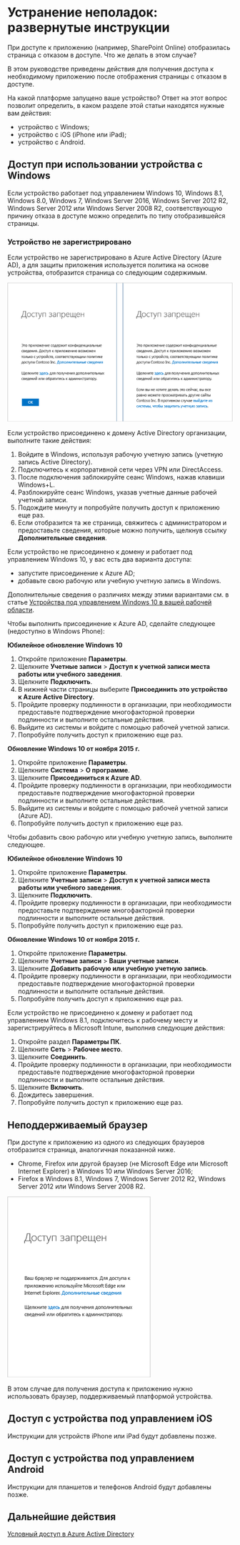 <properties
	pageTitle="Устранение неполадок: развернутые инструкции | Microsoft Azure"
	description="В этой статье описаны действия для получения доступа к необходимому приложению после отображения страницы с отказом в доступе."
	services="active-directory"
	keywords="условный доступ на основе устройств, регистрация устройств, включить регистрацию устройств, регистрация устройств и MDM"
	documentationCenter=""
	authors="markusvi"
	manager="femila"
	editor=""/>

<tags
	ms.service="active-directory"
	ms.workload="identity"
	ms.tgt_pltfrm="na"
	ms.devlang="na"
	ms.topic="get-started-article"
	ms.date="08/23/2016"
	ms.author="markvi"/>


# Устранение неполадок: развернутые инструкции

При доступе к приложению (например, SharePoint Online) отобразилась страница с отказом в доступе. Что же делать в этом случае?

В этом руководстве приведены действия для получения доступа к необходимому приложению после отображения страницы с отказом в доступе.



На какой платформе запущено ваше устройство? Ответ на этот вопрос позволит определить, в каком разделе этой статьи находятся нужные вам действия:


-	устройство с Windows;
-	устройство с iOS (iPhone или iPad);
-	устройство с Android.

## Доступ при использовании устройства с Windows

Если устройство работает под управлением Windows 10, Windows 8.1, Windows 8.0, Windows 7, Windows Server 2016, Windows Server 2012 R2, Windows Server 2012 или Windows Server 2008 R2, соответствующую причину отказа в доступе можно определить по типу отобразившейся страницы.

### Устройство не зарегистрировано

Если устройство не зарегистрировано в Azure Active Directory (Azure AD), а для защиты приложения используется политика на основе устройства, отобразится страница со следующим содержимым.

![Сообщения об отказе в доступе для незарегистрированных устройств](./media/active-directory-conditional-access-device-remediation/01.png "Сценарий")



Если устройство присоединено к домену Active Directory организации, выполните такие действия:

1.	Войдите в Windows, используя рабочую учетную запись (учетную запись Active Directory).
2.	Подключитесь к корпоративной сети через VPN или DirectAccess.
3.	После подключения заблокируйте сеанс Windows, нажав клавиши Windows+L.
4.	Разблокируйте сеанс Windows, указав учетные данные рабочей учетной записи.
5.	Подождите минуту и попробуйте получить доступ к приложению еще раз.
6.	Если отобразится та же страница, свяжитесь с администратором и предоставьте сведения, которые можно получить, щелкнув ссылку **Дополнительные сведения**.

Если устройство не присоединено к домену и работает под управлением Windows 10, у вас есть два варианта доступа:

- запустите присоединение к Azure AD;
- добавьте свою рабочую или учебную учетную запись в Windows.

Дополнительные сведения о различиях между этими вариантами см. в статье [Устройства под управлением Windows 10 в вашей рабочей области](active-directory-azureadjoin-windows10-devices.md).

Чтобы выполнить присоединение к Azure AD, сделайте следующее (недоступно в Windows Phone):

**Юбилейное обновление Windows 10**

1.	Откройте приложение **Параметры**.
2.	Щелкните **Учетные записи** > **Доступ к учетной записи места работы или учебного заведения**.
3.	Щелкните **Подключить**.
4.	В нижней части страницы выберите **Присоединить это устройство к Azure Active Directory**.
5.	Пройдите проверку подлинности в организации, при необходимости предоставьте подтверждение многофакторной проверки подлинности и выполните остальные действия.
6.	Выйдите из системы и войдите с помощью рабочей учетной записи.
7.	Попробуйте получить доступ к приложению еще раз.




**Обновление Windows 10 от ноября 2015 г.**


1.	Откройте приложение **Параметры**.
2.	Щелкните **Система** > **О программе**.
3.	Щелкните **Присоединиться к Azure AD**.
4.	Пройдите проверку подлинности в организации, при необходимости предоставьте подтверждение многофакторной проверки подлинности и выполните остальные действия.
5.	Выйдите из системы и войдите с помощью рабочей учетной записи (Azure AD).
6.	Попробуйте получить доступ к приложению еще раз.

Чтобы добавить свою рабочую или учебную учетную запись, выполните следующее.

**Юбилейное обновление Windows 10**

1.	Откройте приложение **Параметры**.
2.	Щелкните **Учетные записи** > **Доступ к учетной записи места работы или учебного заведения**.
3.	Щелкните **Подключить**.
4.	Пройдите проверку подлинности в организации, при необходимости предоставьте подтверждение многофакторной проверки подлинности и выполните остальные действия.
5.	Попробуйте получить доступ к приложению еще раз.


**Обновление Windows 10 от ноября 2015 г.**

1.	Откройте приложение **Параметры**.
2.	Щелкните **Учетные записи** > **Ваши учетные записи**.
3.	Щелкните **Добавить рабочую или учебную учетную запись**.
4.	Пройдите проверку подлинности в организации, при необходимости предоставьте подтверждение многофакторной проверки подлинности и выполните остальные действия.
5.	Попробуйте получить доступ к приложению еще раз.

Если устройство не присоединено к домену и работает под управлением Windows 8.1, подключитесь к рабочему месту и зарегистрируйтесь в Microsoft Intune, выполнив следующие действия:

1.	Откройте раздел **Параметры ПК**.
2.	Щелкните **Сеть** > **Рабочее место**.
3.	Щелкните **Соединить**.
4.	Пройдите проверку подлинности в организации, при необходимости предоставьте подтверждение многофакторной проверки подлинности и выполните остальные действия.
5.	Щелкните **Включить**.
6.	Дождитесь завершения.
7.	Попробуйте получить доступ к приложению еще раз.


## Неподдерживаемый браузер

При доступе к приложению из одного из следующих браузеров отобразится страница, аналогичная показанной ниже.

- Chrome, Firefox или другой браузер (не Microsoft Edge или Microsoft Internet Explorer) в Windows 10 или Windows Server 2016;
- Firefox в Windows 8.1, Windows 7, Windows Server 2012 R2, Windows Server 2012 или Windows Server 2008 R2.

![Сообщение об отказе в доступе для неподдерживаемых браузеров](./media/active-directory-conditional-access-device-remediation/02.png "Сценарий")


В этом случае для получения доступа к приложению нужно использовать браузер, поддерживаемый платформой устройства.

## Доступ с устройства под управлением iOS
Инструкции для устройств iPhone или iPad будут добавлены позже.

## Доступ с устройства под управлением Android
Инструкции для планшетов и телефонов Android будут добавлены позже.

## Дальнейшие действия

[Условный доступ в Azure Active Directory](active-directory-conditional-access.md)

<!---HONumber=AcomDC_0831_2016--->